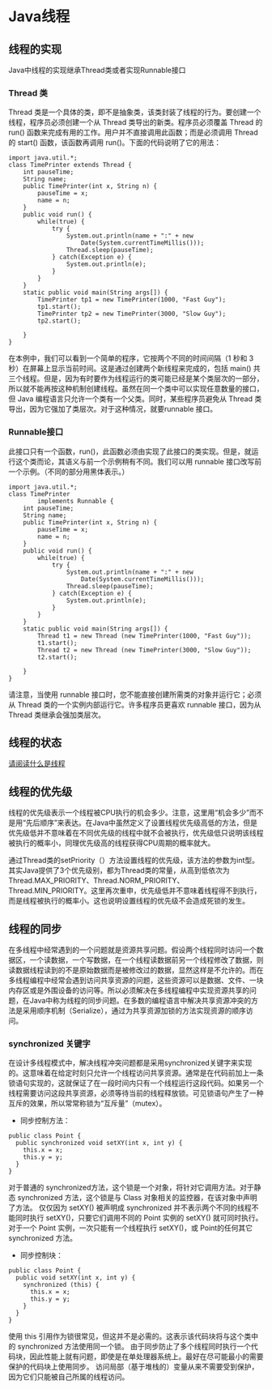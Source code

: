 # Java线程

## 线程的实现
Java中线程的实现继承Thread类或者实现Runnable接口

### Thread 类

Thread 类是一个具体的类，即不是抽象类，该类封装了线程的行为。要创建一个线程，程序员必须创建一个从 Thread 类导出的新类。程序员必须覆盖 Thread 的 run() 函数来完成有用的工作。用户并不直接调用此函数；而是必须调用 Thread 的 start() 函数，该函数再调用 run()。下面的代码说明了它的用法：

```
import java.util.*;
class TimePrinter extends Thread {
    int pauseTime;
    String name;
    public TimePrinter(int x, String n) {
        pauseTime = x;
        name = n;
    }
    public void run() {
        while(true) {
            try {
                System.out.println(name + ":" + new 
                    Date(System.currentTimeMillis()));
                Thread.sleep(pauseTime);
            } catch(Exception e) {
                System.out.println(e);
            }
        }
    }
    static public void main(String args[]) {
        TimePrinter tp1 = new TimePrinter(1000, "Fast Guy");
        tp1.start();
        TimePrinter tp2 = new TimePrinter(3000, "Slow Guy");
        tp2.start();
    
    }
}

```

在本例中，我们可以看到一个简单的程序，它按两个不同的时间间隔（1 秒和 3 秒）在屏幕上显示当前时间。这是通过创建两个新线程来完成的，包括 main() 共三个线程。但是，因为有时要作为线程运行的类可能已经是某个类层次的一部分，所以就不能再按这种机制创建线程。虽然在同一个类中可以实现任意数量的接口，但 Java 编程语言只允许一个类有一个父类。同时，某些程序员避免从 Thread 类导出，因为它强加了类层次。对于这种情况，就要runnable 接口。

### Runnable接口

此接口只有一个函数，run()，此函数必须由实现了此接口的类实现。但是，就运行这个类而论，其语义与前一个示例稍有不同。我们可以用 runnable 接口改写前一个示例。（不同的部分用黑体表示。）


```
import java.util.*;
class TimePrinter 
        implements Runnable {
    int pauseTime;
    String name;
    public TimePrinter(int x, String n) {
        pauseTime = x;
        name = n;
    }
    public void run() {
        while(true) {
            try {
                System.out.println(name + ":" + new 
                    Date(System.currentTimeMillis()));
                Thread.sleep(pauseTime);
            } catch(Exception e) {
                System.out.println(e);
            }
        }
    }
    static public void main(String args[]) {
        Thread t1 = new Thread (new TimePrinter(1000, "Fast Guy"));
        t1.start();
        Thread t2 = new Thread (new TimePrinter(3000, "Slow Guy"));
        t2.start();
    
    }
}

```

请注意，当使用 runnable 接口时，您不能直接创建所需类的对象并运行它；必须从 Thread 类的一个实例内部运行它。许多程序员更喜欢 runnable 接口，因为从 Thread 类继承会强加类层次。

## 线程的状态

[请阅读什么是线程](thread.md)

## 线程的优先级

线程的优先级表示一个线程被CPU执行的机会多少。注意，这里用“机会多少”而不是用“先后顺序”来表达。在Java中虽然定义了设置线程优先级高低的方法，但是优先级低并不意味着在不同优先级的线程中就不会被执行，优先级低只说明该线程被执行的概率小，同理优先级高的线程获得CPU周期的概率就大。

通过Thread类的setPriority（）方法设置线程的优先级，该方法的参数为int型。其实Java提供了3个优先级别，都为Thread类的常量，从高到低依次为Thread.MAX_PRIORITY、Thread.NORM_PRIORITY、Thread.MIN_PRIORITY。这里再次重申，优先级低并不意味着线程得不到执行，而是线程被执行的概率小。这也说明设置线程的优先级不会造成死锁的发生。

## 线程的同步

在多线程中经常遇到的一个问题就是资源共享问题。假设两个线程同时访问一个数据区，一个读数据，一个写数据，在一个线程读数据前另一个线程修改了数据，则读数据线程读到的不是原始数据而是被修改过的数据，显然这样是不允许的。而在多线程编程中经常会遇到访问共享资源的问题，这些资源可以是数据、文件、一块内存区或是外围设备的访问等。所以必须解决在多线程编程中实现资源共享的问题，在Java中称为线程的同步问题。在多数的编程语言中解决共享资源冲突的方法是采用顺序机制（Serialize），通过为共享资源加锁的方法实现资源的顺序访问。

### synchronized 关键字

在设计多线程模式中，解决线程冲突问题都是采用synchronized关键字来实现的。这意味着在给定时刻只允许一个线程访问共享资源。通常是在代码前加上一条锁语句实现的，这就保证了在一段时间内只有一个线程运行这段代码。如果另一个线程需要访问这段共享资源，必须等待当前的线程释放锁。可见锁语句产生了一种互斥的效果，所以常常称锁为“互斥量”（mutex）。

* 同步控制方法：

```
public class Point {
  public synchronized void setXY(int x, int y) {
    this.x = x;
    this.y = y;
  }
}
```

对于普通的 synchronized方法，这个锁是一个对象，将针对它调用方法。对于静态 synchronized 方法，这个锁是与 Class 对象相关的监控器，在该对象中声明了方法。
仅仅因为 setXY() 被声明成 synchronized 并不表示两个不同的线程不能同时执行 setXY()，只要它们调用不同的 Point 实例的 setXY() 就可同时执行。对于一个 Point 实例，一次只能有一个线程执行 setXY()，或 Point的任何其它 synchronized 方法。


* 同步控制块：
```
public class Point {
  public void setXY(int x, int y) {
    synchronized (this) {
      this.x = x;
      this.y = y;
    }
  }
}
```

使用 this 引用作为锁很常见，但这并不是必需的。这表示该代码块将与这个类中的 synchronized 方法使用同一个锁。
由于同步防止了多个线程同时执行一个代码块，因此性能上就有问题，即使是在单处理器系统上。最好在尽可能最小的需要保护的代码块上使用同步。
访问局部（基于堆栈的）变量从来不需要受到保护，因为它们只能被自己所属的线程访问。


